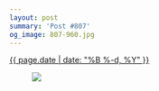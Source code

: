 ```yaml
---
layout: post
summary: 'Post #807'
og_image: 807-960.jpg
---
```


<div class="post">
 <time>
  <a href="/807">
   {{ page.date | date: "%B %-d, %Y" }}
  </a>
 </time>
 <a href="/807">
  <figure data-taken="2/28/2019">
   <img sizes="(min-width: 700px) 50vw, calc(100vw - 2rem)" src="{{ site.assets_url }}/807-480.jpg" srcset="{{ site.assets_url }}/807-240.jpg 240w, {{ site.assets_url }}/807-480.jpg 480w, {{ site.assets_url }}/807-720.jpg 720w, {{ site.assets_url }}/807-960.jpg 960w"/>
  </figure>
 </a>
</div>

